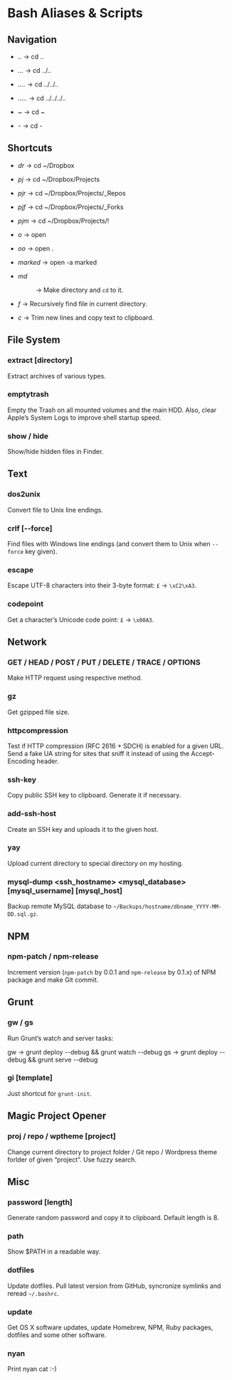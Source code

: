 # Bash Aliases & Scripts

## Navigation

* *..* → cd ..

* *...* → cd ../..

* *....* → cd ../../..

* *.....* → cd ../../../..

* *~* → cd ~

* *-* → cd -


## Shortcuts

* *dr* → cd ~/Dropbox

* *pj* → cd ~/Dropbox/Projects

* *pjr* → cd ~/Dropbox/Projects/_Repos

* *pjf* → cd ~/Dropbox/Projects/_Forks

* *pjm* → cd ~/Dropbox/Projects/!

* *o* → open

* *oo* → open .

* *marked* → open -a marked

* *md <dir>* → Make directory and `cd` to it.

* *f <what>* → Recursively find file in current directory.

* *c* → Trim new lines and copy text to clipboard.


## File System

### extract <filepath> [directory]

Extract archives of various types.

### emptytrash

Empty the Trash on all mounted volumes and the main HDD. Also, clear Apple’s System Logs to improve shell startup speed.

### show / hide

Show/hide hidden files in Finder.


## Text

### dos2unix <filepath>

Convert file to Unix line endings.

### crlf [--force]

Find files with Windows line endings (and convert them to Unix when `--force` key given).

### escape <characters>

Escape UTF-8 characters into their 3-byte format: `£` → `\xC2\xA3`.

### codepoint <character>

Get a character’s Unicode code point: `£` → `\x00A3`.


## Network

### GET / HEAD / POST / PUT / DELETE / TRACE / OPTIONS <URL>
	
Make HTTP request using respective method.

### gz <filepath>

Get gzipped file size.

### httpcompression <URL>

Test if HTTP compression (RFC 2616 + SDCH) is enabled for a given URL. Send a fake UA string for sites that sniff it instead of using the Accept-Encoding header.

### ssh-key

Copy public SSH key to clipboard. Generate it if necessary.

### add-ssh-host <username> <hostname> <identifier>
	
Create an SSH key and uploads it to the given host.

### yay

Upload current directory to special directory on my hosting.

### mysql-dump <ssh_hostname> <mysql_database> [mysql_username] [mysql_host]

Backup remote MySQL database to `~/Backups/hostname/dbname_YYYY-MM-DD.sql.gz`.


## NPM

### npm-patch / npm-release

Increment version (`npm-patch` by 0.0.1 and `npm-release` by 0.1.x) of NPM package and make Git commit.


## Grunt

### gw / gs

Run Grunt’s watch and server tasks:

gw → grunt deploy --debug && grunt watch --debug
gs → grunt deploy --debug && grunt serve --debug

### gi [template]

Just shortcut for `grunt-init`.


## Magic Project Opener

### proj / repo / wptheme [project]

Change current directory to project folder / Git repo / Wordpress theme forlder of given “project”. Use fuzzy search.


## Misc

### password [length]

Generate random password and copy it to clipboard. Default length is 8.

### path

Show $PATH in a readable way.

### dotfiles

Update dotfiles. Pull latest version from GitHub, syncronize symlinks and reread `~/.bashrc`.

### update

Get OS X software updates, update Homebrew, NPM, Ruby packages, dotfiles and some other software.

### nyan

Print nyan cat :-)
